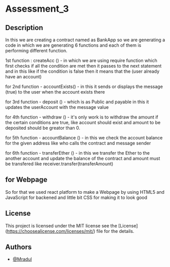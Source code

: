 # Assessment_3


## Description

In this we are creating a contract named as BankApp so we are generating a code in which we are generating 6 functions and each of them is performing different function.

1st function :
 createAcc () - in which we are using require function which first checks if all the condition are met then it passes to the next statement and in this like if the condition is false then it means that the (user already have an account)

for 2nd function -
accountExists() - in this it sends or displays the message (true) to the user when the account exists there

for 3rd function -
deposit () - which is as Public and payable in this it updates the userAccount  with the message value

for 4th function - 
withdraw () - it's only work is to withdraw the amount if the certain conditions are true, like account should exist and amount to be deposited should be greator than 0.

for 5th function - 
accountBalance () - in this we check the account balance for the given address like who calls the contract and message sender

for 6th function - 
transferEther () - in this we transfer the Ether to the another account and update the balance of the contract and amount must be transfered like receiver.transfer(transferAmount)



## for Webpage 

So for that we used react platform to make a Webpage by using HTML5 and JavaScript for backened and little bit CSS for making it to look good

## License

This project is licensed under the MIT license see the  [License] (https://choosealicense.com/licenses/mit/) file for the details.  

## Authors

- [@Mradul](https://github.com/21BEC)





